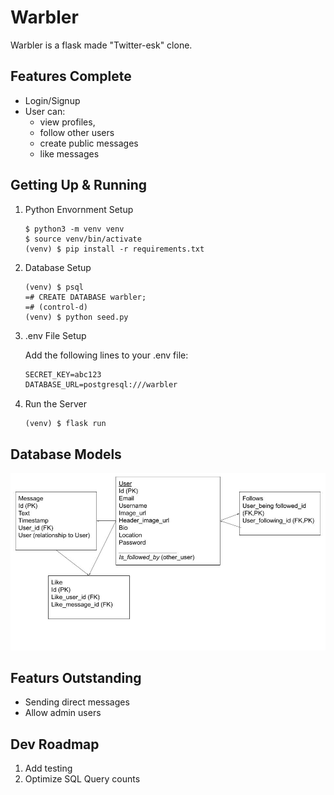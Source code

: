 # Warbler
Warbler is a flask made "Twitter-esk" clone. 

## Features Complete
- Login/Signup
- User can: 
    - view profiles, 
    - follow other users
    - create public messages
    - like messages

## Getting Up & Running
1. Python Envornment Setup
    ```console
    $ python3 -m venv venv
    $ source venv/bin/activate
    (venv) $ pip install -r requirements.txt
    ```
2. Database Setup
    ```console
    (venv) $ psql
    =# CREATE DATABASE warbler;
    =# (control-d)
    (venv) $ python seed.py
    ```
3. .env File Setup

    Add the following lines to your .env file:
    ```txt
    SECRET_KEY=abc123
    DATABASE_URL=postgresql:///warbler
    ```
4. Run the Server
    ```console
    (venv) $ flask run
    ```

## Database Models
![db_models_diagram](./db_models_diagram.jpg)

## Featurs Outstanding
- Sending direct messages
- Allow admin users

## Dev Roadmap
1. Add testing
2. Optimize SQL Query counts
